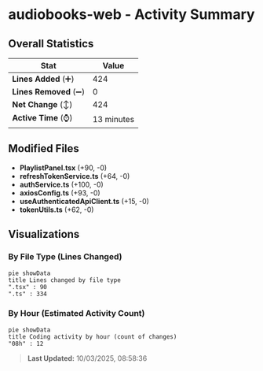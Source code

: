 # audiobooks-web - Activity Summary 

## Overall Statistics

| Stat                   | Value                                                             |
| ---------------------- | ----------------------------------------------------------------- |
| **Lines Added** (➕)   | 424                                          |
| **Lines Removed** (➖) | 0                                        |
| **Net Change** (↕)    | 424                |
| **Active Time** (⌚)   | 13 minutes |


## Modified Files
- **PlaylistPanel.tsx** (+90, -0)
- **refreshTokenService.ts** (+64, -0)
- **authService.ts** (+100, -0)
- **axiosConfig.ts** (+93, -0)
- **useAuthenticatedApiClient.ts** (+15, -0)
- **tokenUtils.ts** (+62, -0)

## Visualizations

### By File Type (Lines Changed)

```mermaid
pie showData
title Lines changed by file type
".tsx" : 90
".ts" : 334
```

### By Hour (Estimated Activity Count)

```mermaid
pie showData
title Coding activity by hour (count of changes)
"08h" : 12
```


> **Last Updated:** 10/03/2025, 08:58:36